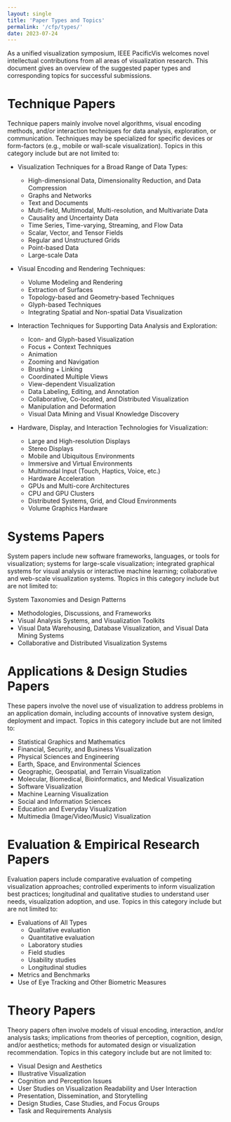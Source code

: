 ```yaml
---
layout: single
title: 'Paper Types and Topics'
permalink: '/cfp/types/'
date: 2023-07-24
---
```


As a unified visualization symposium, IEEE PacificVis welcomes novel intellectual contributions from all areas of visualization research. This document gives an overview of the suggested paper types and corresponding topics for successful submissions.

# Technique Papers

Technique papers mainly involve novel algorithms, visual encoding methods, and/or interaction techniques for data analysis, exploration, or communication. Techniques may be specialized for specific devices or form-factors (e.g., mobile or wall-scale visualization). Topics in this category include but are not limited to:

- Visualization Techniques for a Broad Range of Data Types:
    - High-dimensional Data, Dimensionality Reduction, and Data Compression
    - Graphs and Networks
    - Text and Documents
    - Multi-field, Multimodal, Multi-resolution, and Multivariate Data
    - Causality and Uncertainty Data
    - Time Series, Time-varying, Streaming, and Flow Data
    - Scalar, Vector, and Tensor Fields
    - Regular and Unstructured Grids
    - Point-based Data
    - Large-scale Data

- Visual Encoding and Rendering Techniques:
    - Volume Modeling and Rendering
    - Extraction of Surfaces
    - Topology-based and Geometry-based Techniques
    - Glyph-based Techniques
    - Integrating Spatial and Non-spatial Data Visualization

- Interaction Techniques for Supporting Data Analysis and Exploration:
    - Icon- and Glyph-based Visualization
    - Focus + Context Techniques
    - Animation
    - Zooming and Navigation
    - Brushing + Linking
    - Coordinated Multiple Views
    - View-dependent Visualization
    - Data Labeling, Editing, and Annotation
    - Collaborative, Co-located, and Distributed Visualization
    - Manipulation and Deformation
    - Visual Data Mining and Visual Knowledge Discovery

- Hardware, Display, and Interaction Technologies for Visualization:
    - Large and High-resolution Displays
    - Stereo Displays
    - Mobile and Ubiquitous Environments
    - Immersive and Virtual Environments
    - Multimodal Input (Touch, Haptics, Voice, etc.)
    - Hardware Acceleration
    - GPUs and Multi-core Architectures
    - CPU and GPU Clusters
    - Distributed Systems, Grid, and Cloud Environments
    - Volume Graphics Hardware

# Systems Papers

System papers include new software frameworks, languages, or tools for visualization; systems for large-scale visualization; integrated graphical systems for visual analysis or interactive machine learning; collaborative and web-scale visualization systems. Ttopics in this category include but are not limited to:

System Taxonomies and Design Patterns
- Methodologies, Discussions, and Frameworks
- Visual Analysis Systems, and Visualization Toolkits
- Visual Data Warehousing, Database Visualization, and Visual Data Mining Systems
- Collaborative and Distributed Visualization Systems

# Applications & Design Studies Papers

These papers involve the novel use of visualization to address problems in an application domain, including accounts of innovative system design, deployment and impact. Topics in this category include but are not limited to:

- Statistical Graphics and Mathematics
- Financial, Security, and Business Visualization
- Physical Sciences and Engineering
- Earth, Space, and Environmental Sciences
- Geographic, Geospatial, and Terrain Visualization
- Molecular, Biomedical, Bioinformatics, and Medical Visualization
- Software Visualization
- Machine Learning Visualization
- Social and Information Sciences
- Education and Everyday Visualization
- Multimedia (Image/Video/Music) Visualization

# Evaluation & Empirical Research Papers

Evaluation papers include comparative evaluation of competing visualization approaches; controlled experiments to inform visualization best practices; longitudinal and qualitative studies to understand user needs, visualization adoption, and use. Topics in this category include but are not limited to:

- Evaluations of All Types
    - Qualitative evaluation
    - Quantitative evaluation
    - Laboratory studies
    - Field studies
    - Usability studies
    - Longitudinal studies
- Metrics and Benchmarks
- Use of Eye Tracking and Other Biometric Measures

# Theory Papers

Theory papers often involve models of visual encoding, interaction, and/or analysis tasks; implications from theories of perception, cognition, design, and/or aesthetics; methods for automated design or visualization recommendation. Topics in this category include but are not limited to:

- Visual Design and Aesthetics
- Illustrative Visualization
- Cognition and Perception Issues
- User Studies on Visualization Readability and User Interaction
- Presentation, Dissemination, and Storytelling
- Design Studies, Case Studies, and Focus Groups
- Task and Requirements Analysis

